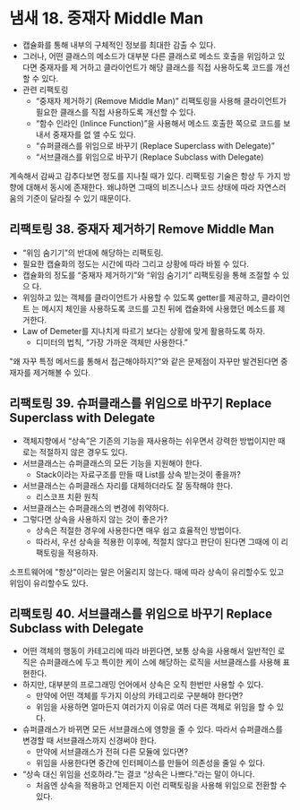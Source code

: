 # 냄새 18. 중재자 Middle Man

- 캡슐화를 통해 내부의 구체적인 정보를 최대한 감출 수 있다.
- 그러나, 어떤 클래스의 메소드가 대부분 다른 클래스로 메소드 호출을 위임하고 있다면 중재자를 제 거하고 클라이언트가 해당 클래스를 직접 사용하도록 코드를 개선할 수 있다.
- 관련 리팩토링
    - “중재자 제거하기 (Remove Middle Man)” 리팩토링을 사용해 클라이언트가 필요한 클래스를 직접 사용하도록 개선할 수 있다.
    - “함수 인라인 (Inlince Function)”을 사용해서 메소드 호출한 쪽으로 코드를 보내서 중재자를 없 앨 수도 있다.
    - “슈퍼클래스를 위임으로 바꾸기 (Replace Superclass with Delegate)”
    - “서브클래스를 위임으로 바꾸기 (Replace Subclass with Delegate)

계속해서 감싸고 감추다보면 정도를 지나칠 때가 있다. 리팩토링 기술은 항상 두 가지 방향에 대해서 동시에 존재한다. 왜냐하면 그때의 비즈니스나 코드 상태에 따라 자연스러움의 기준이 달라질 수 있기 때문이다.

## 리팩토링 38. 중재자 제거하기 Remove Middle Man

- “위임 숨기기”의 반대에 해당하는 리팩토링.
- 필요한 캡슐화의 정도는 시간에 따라 그리고 상황에 따라 바뀔 수 있다.
- 캡슐화의 정도를 “중재자 제거하기”와 “위임 숨기기” 리팩토링을 통해 조절할 수 있으 다.
- 위임하고 있는 객체를 클라이언트가 사용할 수 있도록 getter를 제공하고, 클라이언트 는 메시지 체인을 사용하도록 코드를 고친 뒤에 캡슐화에 사용했던 메소드를 제거한다.
- Law of Demeter를 지나치게 따르기 보다는 상황에 맞게 활용하도록 하자.
    - 디미터의 법칙, “가장 가까운 객체만 사용한다.”

"왜 자꾸 특정 메서드를 통해서 접근해야하지?"와 같은 문제점이 자꾸만 발견된다면 중재자를 제거해볼 수 있다.


## 리팩토링 39. 슈퍼클래스를 위임으로 바꾸기 Replace Superclass with Delegate

- 객체지향에서 “상속”은 기존의 기능을 재사용하는 쉬우면서 강력한 방법이지만 때로는 적절하지 않은 경우도 있다.
- 서브클래스는 슈퍼클래스의 모든 기능을 지원해야 한다.
    - Stack이라는 자료구조를 만들 때 List를 상속 받는것이 좋을까?
- 서브클래스는 슈퍼클래스 자리를 대체하더라도 잘 동작해야 한다.
    - 리스코프 치환 원칙
- 서브클래스는 슈퍼클래스의 변경에 취약하다.
- 그렇다면 상속을 사용하지 않는 것이 좋은가?
    - 상속은 적절한 경우에 사용한다면 매우 쉽고 효율적인 방법이다.
    - 따라서, 우선 상속을 적용한 이후에, 적절치 않다고 판단이 된다면 그때에 이 리팩토링을 적용하자.

소프트웨어에 "항상"이라는 말은 어울리지 않는다. 때에 따라 상속이 유리할수도 있고 위임이 유리할수도 있다.

## 리팩토링 40. 서브클래스를 위임으로 바꾸기 Replace Subclass with Delegate

- 어떤 객체의 행동이 카테고리에 따라 바뀐다면, 보통 상속을 사용해서 일반적인 로직은 슈퍼클래스에 두고 특이한 케이 스에 해당하는 로직을 서브클래스를 사용해 표현한다.
- 하지만, 대부분의 프로그래밍 언어에서 상속은 오직 한번만 사용할 수 있다.
    - 만약에 어떤 객체를 두가지 이상의 카테고리로 구분해야 한다면?
    - 위임을 사용하면 얼마든지 여러가지 이유로 여러 다른 객체로 위임을 할 수 있다.
- 슈퍼클래스가 바뀌면 모든 서브클래스에 영향을 줄 수 있다. 따라서 슈퍼클래스를 변경할 때 서브클래스까지 신경써야 한다.
    - 만약에 서브클래스가 전혀 다른 모듈에 있다면?
    - 위임을 사용한다면 중간에 인터페이스를 만들어 의존성을 줄일 수 있다.
- “상속 대신 위임을 선호하라.”는 결코 “상속은 나쁘다.”라는 말이 아니다.
    - 처음엔 상속을 적용하고 언제든지 이런 리팩토링을 사용해 위임으로 전환할 수 있다.
